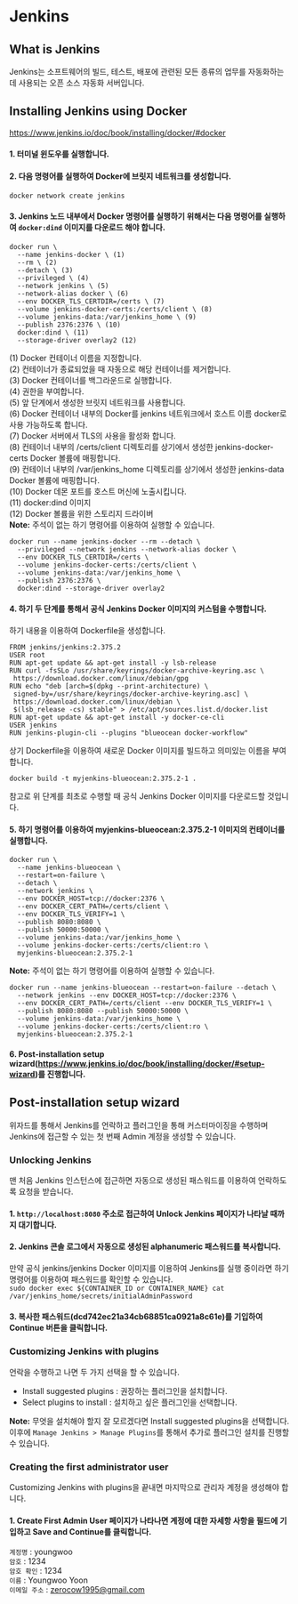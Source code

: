 # Jenkins
## What is Jenkins
Jenkins는 소프트웨어의 빌드, 테스트, 배포에 관련된 모든 종류의 업무를 자동화하는 데 사용되는 오픈 소스 자동화 서버입니다.
## Installing Jenkins using Docker
https://www.jenkins.io/doc/book/installing/docker/#docker
#### 1. 터미널 윈도우를 실행합니다.
#### 2. 다음 명령어를 실행하여 Docker에 브릿지 네트워크를 생성합니다.
```text
docker network create jenkins
```
#### 3. Jenkins 노드 내부에서 Docker 명령어를 실행하기 위해서는 다음 명령어를 실행하여 `docker:dind` 이미지를 다운로드 해야 합니다.
```text
docker run \
  --name jenkins-docker \ (1)
  --rm \ (2)
  --detach \ (3)
  --privileged \ (4)
  --network jenkins \ (5)
  --network-alias docker \ (6)
  --env DOCKER_TLS_CERTDIR=/certs \ (7)
  --volume jenkins-docker-certs:/certs/client \ (8)
  --volume jenkins-data:/var/jenkins_home \ (9)
  --publish 2376:2376 \ (10)
  docker:dind \ (11)
  --storage-driver overlay2 (12)
```
(1) Docker 컨테이너 이름을 지정합니다.  
(2) 컨테이너가 종료되었을 때 자동으로 해당 컨테이너를 제거합니다.  
(3) Docker 컨테이너를 백그라운드로 실행합니다.  
(4) 권한을 부여합니다.  
(5) 앞 단계에서 생성한 브릿지 네트워크를 사용합니다.  
(6) Docker 컨테이너 내부의 Docker를 jenkins 네트워크에서 호스트 이름 docker로 사용 가능하도록 합니다.  
(7) Docker 서버에서 TLS의 사용을 활성화 합니다.  
(8) 컨테이너 내부의 /certs/client 디렉토리를 상기에서 생성한 jenkins-docker-certs Docker 볼륨에 매핑합니다.  
(9) 컨테이너 내부의 /var/jenkins_home 디렉토리를 상기에서 생성한 jenkins-data Docker 볼륨에 매핑합니다.  
(10) Docker 데몬 포트를 호스트 머신에 노출시킵니다.  
(11) docker:dind 이미지  
(12) Docker 볼륨을 위한 스토리지 드라이버  
**Note:** 주석이 없는 하기 명령어를 이용하여 실행할 수 있습니다.
```text
docker run --name jenkins-docker --rm --detach \
  --privileged --network jenkins --network-alias docker \
  --env DOCKER_TLS_CERTDIR=/certs \
  --volume jenkins-docker-certs:/certs/client \
  --volume jenkins-data:/var/jenkins_home \
  --publish 2376:2376 \
  docker:dind --storage-driver overlay2
```
#### 4. 하기 두 단계를 통해서 공식 Jenkins Docker 이미지의 커스텀을 수행합니다.
하기 내용을 이용하여 Dockerfile을 생성합니다.
```text
FROM jenkins/jenkins:2.375.2
USER root
RUN apt-get update && apt-get install -y lsb-release
RUN curl -fsSLo /usr/share/keyrings/docker-archive-keyring.asc \
 https://download.docker.com/linux/debian/gpg
RUN echo "deb [arch=$(dpkg --print-architecture) \
 signed-by=/usr/share/keyrings/docker-archive-keyring.asc] \
 https://download.docker.com/linux/debian \
 $(lsb_release -cs) stable" > /etc/apt/sources.list.d/docker.list
RUN apt-get update && apt-get install -y docker-ce-cli
USER jenkins
RUN jenkins-plugin-cli --plugins "blueocean docker-workflow"
```
상기 Dockerfile을 이용하여 새로운 Docker 이미지를 빌드하고 의미있는 이름을 부여합니다.
```text
docker build -t myjenkins-blueocean:2.375.2-1 .
```
참고로 위 단계를 최초로 수행할 때 공식 Jenkins Docker 이미지를 다운로드할 것입니다.
#### 5. 하기 명령어를 이용하여 myjenkins-blueocean:2.375.2-1 이미지의 컨테이너를 실행합니다.
```text
docker run \
  --name jenkins-blueocean \
  --restart=on-failure \
  --detach \
  --network jenkins \
  --env DOCKER_HOST=tcp://docker:2376 \
  --env DOCKER_CERT_PATH=/certs/client \
  --env DOCKER_TLS_VERIFY=1 \
  --publish 8080:8080 \
  --publish 50000:50000 \
  --volume jenkins-data:/var/jenkins_home \
  --volume jenkins-docker-certs:/certs/client:ro \
  myjenkins-blueocean:2.375.2-1 
```
**Note:** 주석이 없는 하기 명령어를 이용하여 실행할 수 있습니다.
```text
docker run --name jenkins-blueocean --restart=on-failure --detach \
  --network jenkins --env DOCKER_HOST=tcp://docker:2376 \
  --env DOCKER_CERT_PATH=/certs/client --env DOCKER_TLS_VERIFY=1 \
  --publish 8080:8080 --publish 50000:50000 \
  --volume jenkins-data:/var/jenkins_home \
  --volume jenkins-docker-certs:/certs/client:ro \
  myjenkins-blueocean:2.375.2-1
```
#### 6. Post-installation setup wizard(<https://www.jenkins.io/doc/book/installing/docker/#setup-wizard>)를 진행합니다.
## Post-installation setup wizard
위자드를 통해서 Jenkins를 언락하고 플러그인을 통해 커스터마이징을 수행하며 Jenkins에 접근할 수 있는 첫 번째 Admin 계정을 생성할 수
있습니다.
### Unlocking Jenkins
맨 처음 Jenkins 인스턴스에 접근하면 자동으로 생성된 패스워드를 이용하여 언락하도록 요청을 받습니다.
#### 1. `http://localhost:8080` 주소로 접근하여 **Unlock Jenkins** 페이지가 나타날 때까지 대기합니다.
#### 2. Jenkins 콘솔 로그에서 자동으로 생성된 alphanumeric 패스워드를 복사합니다.
만약 공식 jenkins/jenkins Docker 이미지를 이용하여 Jenkins를 실행 중이라면 하기 명령어를 이용하여 패스워드를 확인할 수 있습니다.  
`sudo docker exec ${CONTAINER_ID or CONTAINER_NAME} cat /var/jenkins_home/secrets/initialAdminPassword`
#### 3. 복사한 패스워드(dcd742ec21a34cb68851ca0921a8c61e)를 기입하여 **Continue** 버튼을 클릭합니다.
### Customizing Jenkins with plugins
언락을 수행하고 나면 두 가지 선택을 할 수 있습니다.
- Install suggested plugins : 권장하는 플러그인을 설치합니다.
- Select plugins to install : 설치하고 싶은 플러그인을 선택합니다.

**Note:** 무엇을 설치해야 할지 잘 모르겠다면 Install suggested plugins을 선택합니다. 이후에 `Manage Jenkins > Manage Plugins`를
통해서 추가로 플러그인 설치를 진행할 수 있습니다.
### Creating the first administrator user
Customizing Jenkins with plugins을 끝내면 마지막으로 관리자 계정을 생성해야 합니다.
#### 1. Create First Admin User 페이지가 나타나면 계정에 대한 자세항 사항을 필드에 기입하고 Save and Continue를 클릭합니다.
`계정명` : youngwoo  
`암호` : 1234  
`암호 확인` : 1234  
`이름` : Youngwoo Yoon  
`이메일 주소` : zerocow1995@gmail.com
